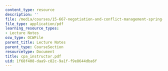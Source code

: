 ```yaml
---
content_type: resource
description: ''
file: /media/courses/15-667-negotiation-and-conflict-management-spring-2001/1f68f408daa9c82c9a1ff9e8644dba6f_cpa_instructor.pdf
file_type: application/pdf
learning_resource_types:
- Lecture Notes
ocw_type: OCWFile
parent_title: Lecture Notes
parent_type: CourseSection
resourcetype: Document
title: cpa_instructor.pdf
uid: 1f68f408-daa9-c82c-9a1f-f9e8644dba6f
---
```


